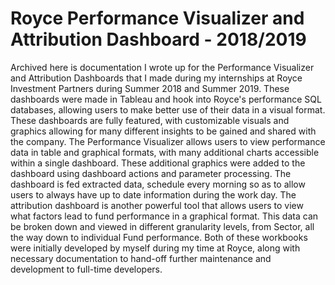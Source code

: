# Royce Performance Visualizer and Attribution Dashboard - 2018/2019
Archived here is documentation I wrote up for the Performance Visualizer and Attribution Dashboards that I made during my internships at Royce Investment Partners during Summer 2018 and Summer 2019. These dashboards were made in Tableau and hook into Royce's performance SQL databases, allowing users to make better use of their data in a visual format. These dashboards are fully featured, with customizable visuals and graphics allowing for many different insights to be gained and shared with the company. The Performance Visualizer allows users to view performance data in table and graphical formats, with many additional charts accessible within a single dashboard. These additional graphics were added to the dashboard using dashboard actions and parameter processing. The dashboard is fed extracted data, schedule every morning so as to allow users to always have up to date information during the work day. The attribution dashboard is another powerful tool that allows users to view what factors lead to fund performance in a graphical format. This data can be broken down and viewed in different granularity levels, from Sector, all the way down to individual Fund performance. Both of these workbooks were initially developed by myself during my time at Royce, along with necessary documentation to hand-off further maintenance and development to full-time developers.